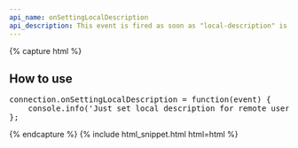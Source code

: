 ```yaml
---
api_name: onSettingLocalDescription
api_description: This event is fired as soon as "local-description" is created for a peer
---
```


{% capture html %}

<section>
    <h2>How to use</h2>
    <pre>
connection.onSettingLocalDescription = function(event) {
    console.info('Just set local description for remote user', event.userid);
};
</pre>
</section>

{% endcapture %}
{% include html_snippet.html html=html %}
